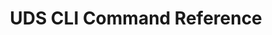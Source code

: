 ---
title: UDS CLI Command Reference
linkTitle: UDS CLI Command Reference
type: docs
menu:
    main:
        weight: 30
---